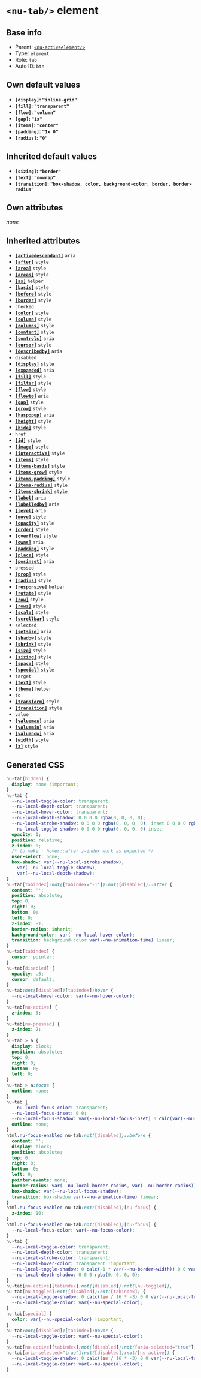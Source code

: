 # `<nu-tab/>` element

## Base info
* Parent: [`<nu-activeelement/>`](./nu-activeelement.md)
* Type: `element`
* Role: `tab`
* Auto ID: `btn`


## Own default values
* **`[display]`: `"inline-grid"`**
* **`[fill]`: `"transparent"`**
* **`[flow]`: `"column"`**
* **`[gap]`: `"1x"`**
* **`[items]`: `"center"`**
* **`[padding]`: `"1x 0"`**
* **`[radius]`: `"0"`**

## Inherited default values
* **`[sizing]`: `"border"`**
* **`[text]`: `"nowrap"`**
* **`[transition]`: `"box-shadow, color, background-color, border, border-radius"`**


## Own attributes
*none*


## Inherited attributes
* **[`[activedescendant]`](../attributes/activedescendant.md)** `aria`
* **[`[after]`](../attributes/after.md)** `style`
* **[`[area]`](../attributes/area.md)** `style`
* **[`[areas]`](../attributes/areas.md)** `style`
* **[`[as]`](../attributes/as.md)** `helper`
* **[`[basis]`](../attributes/basis.md)** `style`
* **[`[before]`](../attributes/before.md)** `style`
* **[`[border]`](../attributes/border.md)** `style`
* `checked`
* **[`[color]`](../attributes/color.md)** `style`
* **[`[column]`](../attributes/column.md)** `style`
* **[`[columns]`](../attributes/columns.md)** `style`
* **[`[content]`](../attributes/content.md)** `style`
* **[`[controls]`](../attributes/controls.md)** `aria`
* **[`[cursor]`](../attributes/cursor.md)** `style`
* **[`[describedby]`](../attributes/describedby.md)** `aria`
* `disabled`
* **[`[display]`](../attributes/display.md)** `style`
* **[`[expanded]`](../attributes/expanded.md)** `aria`
* **[`[fill]`](../attributes/fill.md)** `style`
* **[`[filter]`](../attributes/filter.md)** `style`
* **[`[flow]`](../attributes/flow.md)** `style`
* **[`[flowto]`](../attributes/flowto.md)** `aria`
* **[`[gap]`](../attributes/gap.md)** `style`
* **[`[grow]`](../attributes/grow.md)** `style`
* **[`[haspopup]`](../attributes/haspopup.md)** `aria`
* **[`[height]`](../attributes/height.md)** `style`
* **[`[hide]`](../attributes/hide.md)** `style`
* `href`
* **[`[id]`](../attributes/id.md)** `style`
* **[`[image]`](../attributes/image.md)** `style`
* **[`[interactive]`](../attributes/interactive.md)** `style`
* **[`[items]`](../attributes/items.md)** `style`
* **[`[items-basis]`](../attributes/items-basis.md)** `style`
* **[`[items-grow]`](../attributes/items-grow.md)** `style`
* **[`[items-padding]`](../attributes/items-padding.md)** `style`
* **[`[items-radius]`](../attributes/items-radius.md)** `style`
* **[`[items-shrink]`](../attributes/items-shrink.md)** `style`
* **[`[label]`](../attributes/label.md)** `aria`
* **[`[labelledby]`](../attributes/labelledby.md)** `aria`
* **[`[level]`](../attributes/level.md)** `aria`
* **[`[move]`](../attributes/move.md)** `style`
* **[`[opacity]`](../attributes/opacity.md)** `style`
* **[`[order]`](../attributes/order.md)** `style`
* **[`[overflow]`](../attributes/overflow.md)** `style`
* **[`[owns]`](../attributes/owns.md)** `aria`
* **[`[padding]`](../attributes/padding.md)** `style`
* **[`[place]`](../attributes/place.md)** `style`
* **[`[posinset]`](../attributes/posinset.md)** `aria`
* `pressed`
* **[`[prop]`](../attributes/prop.md)** `style`
* **[`[radius]`](../attributes/radius.md)** `style`
* **[`[responsive]`](../attributes/responsive.md)** `helper`
* **[`[rotate]`](../attributes/rotate.md)** `style`
* **[`[row]`](../attributes/row.md)** `style`
* **[`[rows]`](../attributes/rows.md)** `style`
* **[`[scale]`](../attributes/scale.md)** `style`
* **[`[scrollbar]`](../attributes/scrollbar.md)** `style`
* `selected`
* **[`[setsize]`](../attributes/setsize.md)** `aria`
* **[`[shadow]`](../attributes/shadow.md)** `style`
* **[`[shrink]`](../attributes/shrink.md)** `style`
* **[`[size]`](../attributes/size.md)** `style`
* **[`[sizing]`](../attributes/sizing.md)** `style`
* **[`[space]`](../attributes/space.md)** `style`
* **[`[special]`](../attributes/special.md)** `style`
* `target`
* **[`[text]`](../attributes/text.md)** `style`
* **[`[theme]`](../attributes/theme.md)** `helper`
* `to`
* **[`[transform]`](../attributes/transform.md)** `style`
* **[`[transition]`](../attributes/transition.md)** `style`
* `value`
* **[`[valuemax]`](../attributes/valuemax.md)** `aria`
* **[`[valuemin]`](../attributes/valuemin.md)** `aria`
* **[`[valuenow]`](../attributes/valuenow.md)** `aria`
* **[`[width]`](../attributes/width.md)** `style`
* **[`[z]`](../attributes/z.md)** `style`

## Generated CSS
```css
nu-tab[hidden] {
  display: none !important;
}
nu-tab {
  --nu-local-toggle-color: transparent;
  --nu-local-depth-color: transparent;
  --nu-local-hover-color: transparent;
  --nu-local-depth-shadow: 0 0 0 0 rgba(0, 0, 0, 0);
  --nu-local-stroke-shadow: 0 0 0 0 rgba(0, 0, 0, 0), inset 0 0 0 0 rgba(0, 0, 0, 0);
  --nu-local-toggle-shadow: 0 0 0 0 rgba(0, 0, 0, 0) inset;
  opacity: 1;
  position: relative;
  z-index: 0;
  /* to make : hover::after z-index work as expected */
  user-select: none;
  box-shadow: var(--nu-local-stroke-shadow),
    var(--nu-local-toggle-shadow),
    var(--nu-local-depth-shadow);
}
nu-tab[tabindex]:not([tabindex="-1"]):not([disabled])::after {
  content: '';
  position: absolute;
  top: 0;
  right: 0;
  bottom: 0;
  left: 0;
  z-index: -1;
  border-radius: inherit;
  background-color: var(--nu-local-hover-color);
  transition: background-color var(--nu-animation-time) linear;
}
nu-tab[tabindex] {
  cursor: pointer;
}
nu-tab[disabled] {
  opacity: .5;
  cursor: default;
}
nu-tab:not([disabled])[tabindex]:hover {
  --nu-local-hover-color: var(--nu-hover-color);
}
nu-tab[nu-active] {
  z-index: 3;
}
nu-tab[nu-pressed] {
  z-index: 2;
}
nu-tab > a {
  display: block;
  position: absolute;
  top: 0;
  right: 0;
  bottom: 0;
  left: 0;
}
nu-tab > a:focus {
  outline: none;
}
nu-tab {
  --nu-local-focus-color: transparent;
  --nu-local-focus-inset: 0 0;
  --nu-local-focus-shadow: var(--nu-local-focus-inset) 0 calc(var(--nu-border-width) * 3) var(--nu-local-focus-color);
  outline: none;
}
html.nu-focus-enabled nu-tab:not([disabled])::before {
  content: '';
  display: block;
  position: absolute;
  top: 0;
  right: 0;
  bottom: 0;
  left: 0;
  pointer-events: none;
  border-radius: var(--nu-local-border-radius, var(--nu-border-radius));
  box-shadow: var(--nu-local-focus-shadow);
  transition: box-shadow var(--nu-animation-time) linear;
}
html.nu-focus-enabled nu-tab:not([disabled])[nu-focus] {
  z-index: 10;
}
html.nu-focus-enabled nu-tab:not([disabled])[nu-focus] {
  --nu-local-focus-color: var(--nu-focus-color);
}
nu-tab {
  --nu-local-toggle-color: transparent;
  --nu-local-depth-color: transparent;
  --nu-local-stroke-color: transparent;
  --nu-local-hover-color: transparent !important;
  --nu-local-toggle-shadow: 0 calc(-1 * var(--nu-border-width)) 0 0 var(--nu-local-toggle-color) inset;
  --nu-local-depth-shadow: 0 0 0 rgba(0, 0, 0, 0);
}
nu-tab[nu-active][tabindex]:not([disabled]):not([nu-toggled]),
nu-tab[nu-toggled]:not([disabled]):not([tabindex]) {
  --nu-local-toggle-shadow: 0 calc(1em / 16 * -3) 0 0 var(--nu-local-toggle-color) inset;
  --nu-local-toggle-color: var(--nu-special-color);
}
nu-tab[special] {
  color: var(--nu-special-color) !important;
}
nu-tab:not([disabled])[tabindex]:hover {
  --nu-local-toggle-color: var(--nu-special-color);
}
nu-tab[nu-active][tabindex]:not([disabled]):not([aria-selected="true"]),
nu-tab[aria-selected="true"]:not([disabled]):not([nu-active]) {
  --nu-local-toggle-shadow: 0 calc(1em / 16 * -3) 0 0 var(--nu-local-toggle-color) inset;
  --nu-local-toggle-color: var(--nu-special-color);
}
```
